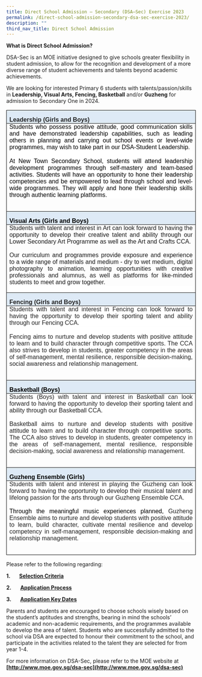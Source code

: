 ```yaml
---
title: Direct School Admission – Secondary (DSA–Sec) Exercise 2023
permalink: /direct-school-admission-secondary-dsa-sec-exercise-2023/
description: ""
third_nav_title: Direct School Admission
---
```

<!-- /\* Font Definitions \*/ @font-face {font-family:"Cambria Math"; panose-1:2 4 5 3 5 4 6 3 2 4; mso-font-charset:0; mso-generic-font-family:roman; mso-font-pitch:variable; mso-font-signature:-536869121 1107305727 33554432 0 415 0;} @font-face {font-family:Calibri; panose-1:2 15 5 2 2 2 4 3 2 4; mso-font-charset:0; mso-generic-font-family:swiss; mso-font-pitch:variable; mso-font-signature:-469750017 -1073732485 9 0 511 0;} @font-face {font-family:"Source Sans Pro"; mso-font-alt:Arial; mso-font-charset:0; mso-generic-font-family:swiss; mso-font-pitch:variable; mso-font-signature:1610613495 33554433 0 0 415 0;} @font-face {font-family:Times; panose-1:2 2 6 3 5 4 5 2 3 4; mso-font-charset:0; mso-generic-font-family:roman; mso-font-pitch:variable; mso-font-signature:-536858881 -1073711013 9 0 511 0;} /\* Style Definitions \*/ p.MsoNormal, li.MsoNormal, div.MsoNormal {mso-style-unhide:no; mso-style-qformat:yes; mso-style-parent:""; margin-top:0cm; margin-right:0cm; margin-bottom:10.0pt; margin-left:0cm; line-height:115%; mso-pagination:widow-orphan; font-size:11.0pt; font-family:"Calibri",sans-serif; mso-fareast-font-family:Calibri; mso-bidi-font-family:"Times New Roman"; mso-ansi-language:EN-SG; mso-fareast-language:EN-US; mso-bidi-language:AR-SA;} a:link, span.MsoHyperlink {mso-style-priority:99; mso-style-parent:""; color:blue; text-decoration:underline; text-underline:single;} a:visited, span.MsoHyperlinkFollowed {mso-style-noshow:yes; mso-style-priority:99; color:#954F72; mso-themecolor:followedhyperlink; text-decoration:underline; text-underline:single;} p {mso-style-priority:99; mso-style-unhide:no; margin:0cm; mso-para-margin-top:.01gd; mso-para-margin-right:0cm; mso-para-margin-bottom:.01gd; mso-para-margin-left:0cm; mso-pagination:widow-orphan; font-size:10.0pt; font-family:"Times",serif; mso-fareast-font-family:Calibri; mso-bidi-font-family:"Times New Roman"; mso-fareast-language:EN-US; mso-bidi-language:AR-SA;} .MsoChpDefault {mso-style-type:export-only; mso-default-props:yes; font-size:10.0pt; mso-ansi-font-size:10.0pt; mso-bidi-font-size:10.0pt; font-family:"Calibri",sans-serif; mso-ascii-font-family:Calibri; mso-fareast-font-family:Calibri; mso-hansi-font-family:Calibri;} @page WordSection1 {size:612.0pt 792.0pt; margin:72.0pt 72.0pt 72.0pt 72.0pt; mso-header-margin:36.0pt; mso-footer-margin:36.0pt; mso-paper-source:0;} div.WordSection1 {page:WordSection1;} /\* List Definitions \*/ @list l0 {mso-list-id:921139809; mso-list-type:hybrid; mso-list-template-ids:515818140 67698703 67698713 67698715 67698703 67698713 67698715 67698703 67698713 67698715;} @list l0:level1 {mso-level-tab-stop:none; mso-level-number-position:left; text-indent:-18.0pt;} @list l0:level2 {mso-level-number-format:alpha-lower; mso-level-tab-stop:none; mso-level-number-position:left; text-indent:-18.0pt;} @list l0:level3 {mso-level-number-format:roman-lower; mso-level-tab-stop:none; mso-level-number-position:right; text-indent:-9.0pt;} @list l0:level4 {mso-level-tab-stop:none; mso-level-number-position:left; text-indent:-18.0pt;} @list l0:level5 {mso-level-number-format:alpha-lower; mso-level-tab-stop:none; mso-level-number-position:left; text-indent:-18.0pt;} @list l0:level6 {mso-level-number-format:roman-lower; mso-level-tab-stop:none; mso-level-number-position:right; text-indent:-9.0pt;} @list l0:level7 {mso-level-tab-stop:none; mso-level-number-position:left; text-indent:-18.0pt;} @list l0:level8 {mso-level-number-format:alpha-lower; mso-level-tab-stop:none; mso-level-number-position:left; text-indent:-18.0pt;} @list l0:level9 {mso-level-number-format:roman-lower; mso-level-tab-stop:none; mso-level-number-position:right; text-indent:-9.0pt;} ol {margin-bottom:0cm;} ul {margin-bottom:0cm;} -->

**What is Direct School Admission?**

DSA-Sec is an MOE initiative designed to give schools greater flexibility in student admission, to allow for the recognition and development of a more diverse range of student achievements and talents beyond academic achievements.

We are looking for interested Primary 6 students with talents/passion/skills in **Leadership, Visual Arts, Fencing, Basketball** and/or **Guzheng** for admission to Secondary One in 2024.

<table class="MsoNormalTable" border="1" cellspacing="0" cellpadding="0" style="border-collapse:collapse;border:none;mso-border-alt:solid windowtext .5pt;
 mso-yfti-tbllook:1184;mso-padding-alt:0cm 5.4pt 0cm 5.4pt;mso-border-insideh:
 .5pt solid windowtext;mso-border-insidev:.5pt solid windowtext"><tbody><tr style="mso-yfti-irow:0;mso-yfti-firstrow:yes"><td width="616" valign="top" style="width:462.1pt;border:solid windowtext 1.0pt;
  mso-border-alt:solid windowtext .5pt;background:#DEEAF6;padding:0cm 5.4pt 0cm 5.4pt"><p class="MsoNormal" style="margin-bottom:0cm;text-align:justify;line-height:
  normal;mso-layout-grid-align:none;text-autospace:none"><b><span lang="EN-SG" style="font-size:12.0pt;font-family:&quot;Source Sans Pro&quot;,sans-serif;mso-bidi-font-family:
  Arial;color:#222222">Leadership (Girls and Boys)</span></b><span style="font-size:12.0pt;font-family:&quot;Source Sans Pro&quot;,sans-serif;mso-bidi-font-family:
  Arial;mso-ansi-language:EN-US"></span></p></td></tr><tr style="mso-yfti-irow:1"><td width="616" valign="top" style="width:462.1pt;border:solid windowtext 1.0pt;
  border-top:none;mso-border-top-alt:solid windowtext .5pt;mso-border-alt:solid windowtext .5pt;
  padding:0cm 5.4pt 0cm 5.4pt"><p class="MsoNormal" style="margin-top:.1pt;margin-right:0cm;margin-bottom:
  .1pt;margin-left:0cm;mso-para-margin-top:.01gd;mso-para-margin-right:0cm;
  mso-para-margin-bottom:.01gd;mso-para-margin-left:0cm;text-align:justify;
  line-height:normal;background:white"><span style="font-size:12.0pt;
  font-family:&quot;Source Sans Pro&quot;,sans-serif;mso-bidi-font-family:Arial;
  color:black;mso-color-alt:windowtext;mso-ansi-language:EN-US">Students who possess positive attitude, good communication skills and have demonstrated leadership capabilities, such as leading others in planning and carrying out school events or level-wide programmes, may wish to take part in our DSA-Student Leadership.</span><span style="font-size:12.0pt;font-family:&quot;Source Sans Pro&quot;,sans-serif;
  mso-bidi-font-family:Arial;mso-ansi-language:EN-US;mso-fareast-language:ZH-CN"></span></p><p class="MsoNormal" style="margin-top:.1pt;margin-right:0cm;margin-bottom:
  .1pt;margin-left:0cm;mso-para-margin-top:.01gd;mso-para-margin-right:0cm;
  mso-para-margin-bottom:.01gd;mso-para-margin-left:0cm;text-align:justify;
  line-height:normal;background:white"><span style="font-size:12.0pt;
  font-family:&quot;Source Sans Pro&quot;,sans-serif;mso-bidi-font-family:Arial;
  mso-ansi-language:EN-US">&nbsp;</span></p><p class="MsoNormal" style="margin-top:.1pt;margin-right:0cm;margin-bottom:
  .1pt;margin-left:0cm;mso-para-margin-top:.01gd;mso-para-margin-right:0cm;
  mso-para-margin-bottom:.01gd;mso-para-margin-left:0cm;text-align:justify;
  line-height:normal;background:white"><span style="font-size:12.0pt;
  font-family:&quot;Source Sans Pro&quot;,sans-serif;mso-bidi-font-family:Arial;
  color:black;mso-color-alt:windowtext;mso-ansi-language:EN-US">At New Town Secondary School, students will attend leadership development programmes through self-mastery and team-based activities.&nbsp;Students will have an opportunity to hone their leadership competencies and be empowered to lead through school and level-wide programmes. They will apply and hone their leadership skills through authentic learning platforms.</span><span style="font-size:12.0pt;font-family:&quot;Source Sans Pro&quot;,sans-serif;mso-bidi-font-family:
  Arial;mso-ansi-language:EN-US"></span></p><p class="MsoNormal" style="margin-bottom:0cm;text-align:justify;line-height:
  normal;mso-layout-grid-align:none;text-autospace:none"><span style="font-size:12.0pt;font-family:&quot;Source Sans Pro&quot;,sans-serif;mso-bidi-font-family:
  Arial;mso-ansi-language:EN-US">&nbsp;</span></p></td></tr><tr style="mso-yfti-irow:2"><td width="616" valign="top" style="width:462.1pt;border:solid windowtext 1.0pt;
  border-top:none;mso-border-top-alt:solid windowtext .5pt;mso-border-alt:solid windowtext .5pt;
  background:#DEEAF6;padding:0cm 5.4pt 0cm 5.4pt"><p class="MsoNormal" style="margin-bottom:0cm;text-align:justify;line-height:
  normal;mso-layout-grid-align:none;text-autospace:none"><b><span style="font-size:12.0pt;font-family:&quot;Source Sans Pro&quot;,sans-serif;mso-bidi-font-family:
  Arial;color:black;mso-color-alt:windowtext;mso-ansi-language:EN-US">Visual Arts (Girls and Boys)</span></b><b><span style="font-size:12.0pt;font-family:
  &quot;Source Sans Pro&quot;,sans-serif;mso-bidi-font-family:Arial;mso-ansi-language:
  EN-US"></span></b></p></td></tr><tr style="mso-yfti-irow:3"><td width="616" valign="top" style="width:462.1pt;border:solid windowtext 1.0pt;
  border-top:none;mso-border-top-alt:solid windowtext .5pt;mso-border-alt:solid windowtext .5pt;
  padding:0cm 5.4pt 0cm 5.4pt"><p class="MsoNormal" style="margin-top:.1pt;margin-right:0cm;margin-bottom:
  .1pt;margin-left:0cm;mso-para-margin-top:.01gd;mso-para-margin-right:0cm;
  mso-para-margin-bottom:.01gd;mso-para-margin-left:0cm;text-align:justify;
  line-height:normal"><span style="font-size:12.0pt;font-family:&quot;Source Sans Pro&quot;,sans-serif;
  mso-bidi-font-family:Arial;mso-ansi-language:EN-US">Students with talent and interest in Art can look forward to having the opportunity to develop their creative talent and ability through our Lower Secondary Art Programme as well as the Art and Crafts CCA.&nbsp;</span></p><p class="MsoNormal" style="margin-top:.1pt;margin-right:0cm;margin-bottom:
  .1pt;margin-left:0cm;mso-para-margin-top:.01gd;mso-para-margin-right:0cm;
  mso-para-margin-bottom:.01gd;mso-para-margin-left:0cm;text-align:justify;
  line-height:normal"><span style="font-size:12.0pt;font-family:&quot;Source Sans Pro&quot;,sans-serif;
  mso-bidi-font-family:Arial;mso-ansi-language:EN-US;mso-fareast-language:ZH-CN;
  mso-bidi-language:TA">&nbsp;</span></p><p class="MsoNormal" style="margin-top:.1pt;margin-right:0cm;margin-bottom:
  .1pt;margin-left:0cm;mso-para-margin-top:.01gd;mso-para-margin-right:0cm;
  mso-para-margin-bottom:.01gd;mso-para-margin-left:0cm;text-align:justify;
  line-height:normal"><span style="font-size:12.0pt;font-family:&quot;Source Sans Pro&quot;,sans-serif;
  mso-bidi-font-family:Arial;mso-ansi-language:EN-US">Our curriculum and programmes provide exposure&nbsp;and experience to a wide range of materials and medium - dry to wet medium, digital photography to animation, learning opportunities with creative professionals and alumnus, as well as platforms for like-minded students to meet and grow together.&nbsp;</span></p><p class="MsoNormal" style="margin-top:.1pt;margin-right:0cm;margin-bottom:
  .1pt;margin-left:0cm;mso-para-margin-top:.01gd;mso-para-margin-right:0cm;
  mso-para-margin-bottom:.01gd;mso-para-margin-left:0cm;text-align:justify;
  line-height:normal;background:white"><span style="font-size:12.0pt;
  font-family:&quot;Source Sans Pro&quot;,sans-serif;mso-bidi-font-family:Arial;
  mso-ansi-language:EN-US">&nbsp;</span></p></td></tr><tr style="mso-yfti-irow:4"><td width="616" valign="top" style="width:462.1pt;border:solid windowtext 1.0pt;
  border-top:none;mso-border-top-alt:solid windowtext .5pt;mso-border-alt:solid windowtext .5pt;
  background:#DEEAF6;padding:0cm 5.4pt 0cm 5.4pt"><p class="MsoNormal" style="margin-bottom:0cm;text-align:justify;line-height:
  normal;mso-layout-grid-align:none;text-autospace:none"><b><span lang="EN-SG" style="font-size:12.0pt;font-family:&quot;Source Sans Pro&quot;,sans-serif;mso-bidi-font-family:
  Arial;color:#222222">Fencing (Girls and Boys)</span></b><span style="font-size:12.0pt;font-family:&quot;Source Sans Pro&quot;,sans-serif;mso-bidi-font-family:
  Arial;mso-ansi-language:EN-US"></span></p></td></tr><tr style="mso-yfti-irow:5"><td width="616" valign="top" style="width:462.1pt;border:solid windowtext 1.0pt;
  border-top:none;mso-border-top-alt:solid windowtext .5pt;mso-border-alt:solid windowtext .5pt;
  padding:0cm 5.4pt 0cm 5.4pt"><p class="MsoNormal" style="margin-top:.1pt;margin-right:0cm;margin-bottom:
  .1pt;margin-left:0cm;mso-para-margin-top:.01gd;mso-para-margin-right:0cm;
  mso-para-margin-bottom:.01gd;mso-para-margin-left:0cm;text-align:justify;
  line-height:normal;background:white"><span style="font-size:12.0pt;
  font-family:&quot;Source Sans Pro&quot;,sans-serif;mso-bidi-font-family:Arial;
  color:#222222;mso-ansi-language:EN-US">Students with talent and interest in Fencing can look forward to having the opportunity to develop their sporting talent and ability through our Fencing CCA.<span style="mso-spacerun:yes">&nbsp;</span></span></p><p class="MsoNormal" style="margin-top:.1pt;margin-right:0cm;margin-bottom:
  .1pt;margin-left:0cm;mso-para-margin-top:.01gd;mso-para-margin-right:0cm;
  mso-para-margin-bottom:.01gd;mso-para-margin-left:0cm;text-align:justify;
  line-height:normal;background:white"><span style="font-size:12.0pt;
  font-family:&quot;Source Sans Pro&quot;,sans-serif;mso-bidi-font-family:Arial;
  color:#222222;mso-ansi-language:EN-US">&nbsp;</span></p><p class="MsoNormal" style="margin-top:.1pt;margin-right:0cm;margin-bottom:
  .1pt;margin-left:0cm;mso-para-margin-top:.01gd;mso-para-margin-right:0cm;
  mso-para-margin-bottom:.01gd;mso-para-margin-left:0cm;text-align:justify;
  line-height:normal;background:white"><span style="font-size:12.0pt;
  font-family:&quot;Source Sans Pro&quot;,sans-serif;mso-bidi-font-family:Arial;
  color:#222222;mso-ansi-language:EN-US">Fencing aims to nurture and develop students with positive attitude to learn and to build character through competitive sports. The CCA also strives to develop in students, greater competency in the areas of self-management, mental resilience, responsible decision-making, social awareness and relationship management.</span></p><p class="MsoNormal" style="margin-bottom:0cm;text-align:justify;line-height:
  normal;mso-layout-grid-align:none;text-autospace:none"><span style="font-size:12.0pt;font-family:&quot;Source Sans Pro&quot;,sans-serif;mso-bidi-font-family:
  Arial;mso-ansi-language:EN-US">&nbsp;</span></p></td></tr><tr style="mso-yfti-irow:6"><td width="616" valign="top" style="width:462.1pt;border:solid windowtext 1.0pt;
  border-top:none;mso-border-top-alt:solid windowtext .5pt;mso-border-alt:solid windowtext .5pt;
  background:#DEEAF6;padding:0cm 5.4pt 0cm 5.4pt"><p class="MsoNormal" style="margin-bottom:0cm;text-align:justify;line-height:
  normal;mso-layout-grid-align:none;text-autospace:none"><b><span style="font-size:12.0pt;font-family:&quot;Source Sans Pro&quot;,sans-serif;mso-bidi-font-family:
  Arial;color:black;mso-color-alt:windowtext;mso-ansi-language:EN-US">Basketball (Boys)</span></b><b><span style="font-size:12.0pt;font-family:&quot;Source Sans Pro&quot;,sans-serif;
  mso-bidi-font-family:Arial;mso-ansi-language:EN-US"></span></b></p></td></tr><tr style="mso-yfti-irow:7"><td width="616" valign="top" style="width:462.1pt;border:solid windowtext 1.0pt;
  border-top:none;mso-border-top-alt:solid windowtext .5pt;mso-border-alt:solid windowtext .5pt;
  padding:0cm 5.4pt 0cm 5.4pt"><p class="MsoNormal" style="margin-top:.1pt;margin-right:0cm;margin-bottom:
  .1pt;margin-left:0cm;mso-para-margin-top:.01gd;mso-para-margin-right:0cm;
  mso-para-margin-bottom:.01gd;mso-para-margin-left:0cm;text-align:justify;
  line-height:normal;background:white"><span style="font-size:12.0pt;
  font-family:&quot;Source Sans Pro&quot;,sans-serif;mso-bidi-font-family:Arial;
  color:#222222;mso-ansi-language:EN-US">Students (Boys) with talent and interest in Basketball can look forward to having the opportunity to develop their sporting talent and ability through our Basketball CCA.<span style="mso-spacerun:yes">&nbsp;</span></span></p><p class="MsoNormal" style="margin-top:.1pt;margin-right:0cm;margin-bottom:
  .1pt;margin-left:0cm;mso-para-margin-top:.01gd;mso-para-margin-right:0cm;
  mso-para-margin-bottom:.01gd;mso-para-margin-left:0cm;text-align:justify;
  line-height:normal;background:white"><span style="font-size:12.0pt;
  font-family:&quot;Source Sans Pro&quot;,sans-serif;mso-bidi-font-family:Arial;
  color:#222222;mso-ansi-language:EN-US">&nbsp;</span></p><p class="MsoNormal" style="margin-top:.1pt;margin-right:0cm;margin-bottom:
  .1pt;margin-left:0cm;mso-para-margin-top:.01gd;mso-para-margin-right:0cm;
  mso-para-margin-bottom:.01gd;mso-para-margin-left:0cm;text-align:justify;
  line-height:normal;background:white"><span style="font-size:12.0pt;
  font-family:&quot;Source Sans Pro&quot;,sans-serif;mso-bidi-font-family:Arial;
  color:#222222;mso-ansi-language:EN-US">Basketball aims to nurture and develop students with positive attitude to learn and to build character through competitive sports. The CCA also strives to develop in students, greater competency in the areas of self-management, mental resilience, responsible decision-making, social awareness and relationship management.</span></p><p class="MsoNormal" style="margin-bottom:0cm;text-align:justify;line-height:
  normal;mso-layout-grid-align:none;text-autospace:none"><span style="font-size:12.0pt;font-family:&quot;Source Sans Pro&quot;,sans-serif;mso-bidi-font-family:
  Arial;mso-ansi-language:EN-US">&nbsp;</span></p></td></tr><tr style="mso-yfti-irow:8"><td width="616" valign="top" style="width:462.1pt;border:solid windowtext 1.0pt;
  border-top:none;mso-border-top-alt:solid windowtext .5pt;mso-border-alt:solid windowtext .5pt;
  background:#DEEAF6;padding:0cm 5.4pt 0cm 5.4pt"><p class="MsoNormal" style="margin-bottom:0cm;text-align:justify;line-height:
  normal;mso-layout-grid-align:none;text-autospace:none"><b><span style="font-size:12.0pt;font-family:&quot;Source Sans Pro&quot;,sans-serif;mso-bidi-font-family:
  Arial;color:black;mso-color-alt:windowtext;mso-ansi-language:EN-US">Guzheng Ensemble (Girls)</span></b><b><span style="font-size:12.0pt;font-family:&quot;Source Sans Pro&quot;,sans-serif;
  mso-bidi-font-family:Arial;mso-ansi-language:EN-US"></span></b></p></td></tr><tr style="mso-yfti-irow:9;mso-yfti-lastrow:yes"><td width="616" valign="top" style="width:462.1pt;border:solid windowtext 1.0pt;
  border-top:none;mso-border-top-alt:solid windowtext .5pt;mso-border-alt:solid windowtext .5pt;
  padding:0cm 5.4pt 0cm 5.4pt"><p class="MsoNormal" style="margin-top:.1pt;margin-right:0cm;margin-bottom:
  .1pt;margin-left:0cm;mso-para-margin-top:.01gd;mso-para-margin-right:0cm;
  mso-para-margin-bottom:.01gd;mso-para-margin-left:0cm;text-align:justify;
  line-height:normal;background:white"><span style="font-size:12.0pt;
  font-family:&quot;Source Sans Pro&quot;,sans-serif;mso-bidi-font-family:Arial;
  color:#222222;mso-ansi-language:EN-US">Students with talent and interest in playing the Guzheng can look forward to having the opportunity to develop their musical talent and lifelong passion for the arts through our Guzheng Ensemble CCA.<span style="mso-spacerun:yes">&nbsp;</span></span></p><p class="MsoNormal" style="margin-top:.1pt;margin-right:0cm;margin-bottom:
  .1pt;margin-left:0cm;mso-para-margin-top:.01gd;mso-para-margin-right:0cm;
  mso-para-margin-bottom:.01gd;mso-para-margin-left:0cm;text-align:justify;
  line-height:normal;background:white"><span style="font-size:12.0pt;
  font-family:&quot;Source Sans Pro&quot;,sans-serif;mso-bidi-font-family:Arial;
  color:#222222;mso-ansi-language:EN-US">&nbsp;</span></p><p class="MsoNormal" style="margin-top:.1pt;margin-right:0cm;margin-bottom:
  .1pt;margin-left:0cm;mso-para-margin-top:.01gd;mso-para-margin-right:0cm;
  mso-para-margin-bottom:.01gd;mso-para-margin-left:0cm;text-align:justify;
  line-height:normal;background:white"><span style="font-size:12.0pt;
  font-family:&quot;Source Sans Pro&quot;,sans-serif;mso-bidi-font-family:Arial;
  color:black;mso-color-alt:windowtext;mso-ansi-language:EN-US">Through the meaningful music experiences planned, </span><span style="font-size:12.0pt;
  font-family:&quot;Source Sans Pro&quot;,sans-serif;mso-bidi-font-family:Arial;
  color:#222222;mso-ansi-language:EN-US">Guzheng Ensemble aims to nurture and develop students with positive attitude to learn, build character, cultivate mental resilience and develop competency in self-management, responsible decision-making and relationship management.</span></p><p class="MsoNormal" style="margin-bottom:0cm;text-align:justify;line-height:
  normal;mso-layout-grid-align:none;text-autospace:none"><span style="font-size:12.0pt;font-family:&quot;Source Sans Pro&quot;,sans-serif;mso-bidi-font-family:
  Arial;mso-ansi-language:EN-US">&nbsp;</span></p></td></tr></tbody></table>

Please refer to the following regarding:

**1.**&nbsp;&nbsp;&nbsp;&nbsp;&nbsp; **[Selection Criteria](https://www.newtownsec.moe.edu.sg/direct-school-admission-secondary-dsa-sec-exercise-2023/selection-criteria/)**

**2.**&nbsp;&nbsp;&nbsp;&nbsp;&nbsp; **[Application Process](https://www.newtownsec.moe.edu.sg/direct-school-admission-secondary-dsa-sec-exercise-2023/application-process/)**

**3.**&nbsp;&nbsp;&nbsp;&nbsp;&nbsp; **[Application Key Dates](https://www.newtownsec.moe.edu.sg/direct-school-admission-secondary-dsa-sec-exercise-2023/application-key-dates/)**

Parents and students are encouraged to choose schools wisely based on the student’s aptitudes and strengths, bearing in mind the schools’ academic and non-academic requirements, and the programmes available to develop the area of talent. Students who are successfully admitted to the school via DSA are expected to honour their commitment to the school, and participate in the activities related to the talent they are selected for from year 1-4.

For more information on DSA-Sec, please refer to the MOE website at **[http://www.moe.gov.sg/dsa-sec](http://www.moe.gov.sg/dsa-sec)**